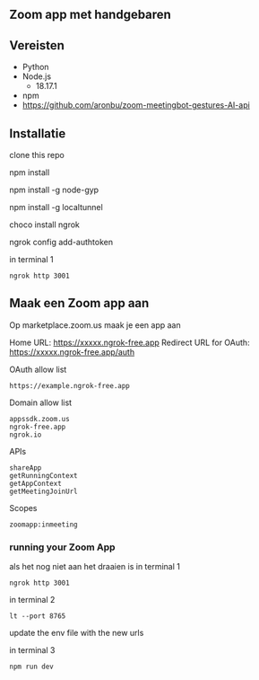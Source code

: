 ## Zoom app met handgebaren
## Vereisten
- Python
- Node.js 
  - 18.17.1
- npm
- https://github.com/aronbu/zoom-meetingbot-gestures-AI-api
## Installatie
clone this repo

npm install

npm install -g node-gyp

npm install -g localtunnel

choco install ngrok

ngrok config add-authtoken <token>

in terminal 1

    ngrok http 3001 


## Maak een Zoom app aan
Op marketplace.zoom.us maak je een app aan


Home URL:               https://xxxxx.ngrok-free.app
Redirect URL for OAuth: https://xxxxx.ngrok-free.app/auth

   
OAuth allow list

    https://example.ngrok-free.app

Domain allow list

    appssdk.zoom.us
    ngrok-free.app
    ngrok.io

APIs

    shareApp
    getRunningContext
    getAppContext
    getMeetingJoinUrl

Scopes

    zoomapp:inmeeting

### running your Zoom App
als het nog niet aan het draaien is in terminal 1

    ngrok http 3001 

in terminal 2

    lt --port 8765 

update the env file with the new urls

in terminal 3

    npm run dev


